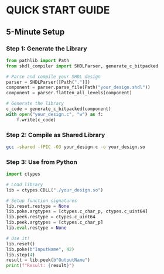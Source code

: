 # QUICK START GUIDE

## 5-Minute Setup

### Step 1: Generate the Library
```python
from pathlib import Path
from shdl_compiler import SHDLParser, generate_c_bitpacked

# Parse and compile your SHDL design
parser = SHDLParser([Path(".")])
component = parser.parse_file(Path("your_design.shdl"))
component = parser.flatten_all_levels(component)

# Generate the library
c_code = generate_c_bitpacked(component)
with open("your_design.c", "w") as f:
    f.write(c_code)
```

### Step 2: Compile as Shared Library
```bash
gcc -shared -fPIC -O3 your_design.c -o your_design.so
```

### Step 3: Use from Python
```python
import ctypes

# Load library
lib = ctypes.CDLL("./your_design.so")

# Setup function signatures
lib.reset.restype = None
lib.poke.argtypes = [ctypes.c_char_p, ctypes.c_uint64]
lib.peek.restype = ctypes.c_uint64
lib.peek.argtypes = [ctypes.c_char_p]
lib.eval.restype = None

# Use it!
lib.reset()
lib.poke(b"InputName", 42)
lib.step(4)
result = lib.peek(b"OutputName")
print(f"Result: {result}")
```

